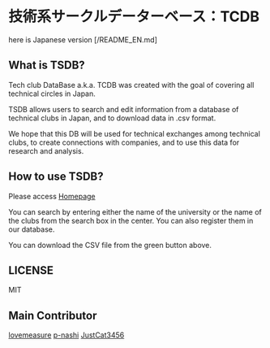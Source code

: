 # 技術系サークルデーターベース：TCDB

here is Japanese version [/README_EN.md]

## What is TSDB?

Tech club DataBase a.k.a. TCDB was created with the goal of covering all technical circles in Japan.

TSDB allows users to search and edit information from a database of technical clubs in Japan, and to download data in .csv format.

We hope that this DB will be used for technical exchanges among technical clubs, to create connections with companies, and to use this data for research and analysis.

## How to use TSDB?

Please access [Homepage](https://robotclub-ryukyuuniv.github.io/TCDB/)


You can search by entering either the name of the university or the name of the clubs from the search box in the center.
You can also register them in our database.

You can download the CSV file from the green button above.

## LICENSE

MIT

## Main Contributor
[lovemeasure](https://github.com/lovemeasure)
[p-nashi](https://github.com/p-nasimonan)
[JustCat3456](https://github.com/orgs/RobotClub-RyukyuUniv/people/JustCat3456)
